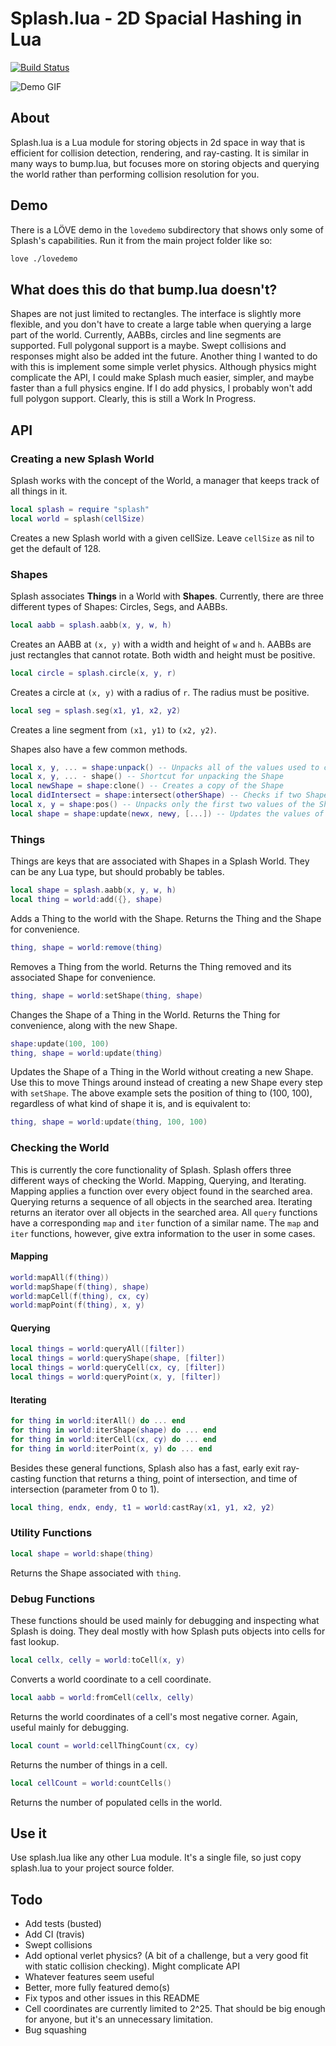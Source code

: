 # Splash.lua - 2D Spacial Hashing in Lua

[![Build Status](https://travis-ci.org/bakpakin/Splash.lua.svg?branch=master)](https://travis-ci.org/bakpakin/Splash.lua)

![Demo GIF](https://bakpakin.github.io/Splash.lua/res/demo.gif)

## About
Splash.lua is a Lua module for storing objects in 2d space in way that is
efficient for collision detection, rendering, and ray-casting. It is similar
in many ways to bump.lua, but focuses more on storing objects and querying the
world rather than performing collision resolution for you.

## Demo
There is a LÖVE demo in the `lovedemo` subdirectory that shows only some of
Splash's capabilities. Run it from the main project folder like so:
```bash
love ./lovedemo
```

## What does this do that bump.lua doesn't?
Shapes are not just limited to rectangles. The interface is slightly more
flexible, and you don't have to create a large table when querying a large part
of the world. Currently, AABBs, circles and line segments are supported.
Full polygonal support is a maybe. Swept collisions and responses might also
be added int the future. Another thing I wanted to do with this is
implement some simple verlet physics. Although physics might complicate the API,
I could make Splash much easier, simpler, and maybe faster than a full physics
engine. If I do add physics, I probably won't add full polygon support.
Clearly, this is still a Work In Progress.

## API

### Creating a new Splash World
Splash works with the concept of the World, a manager that keeps track of all
things in it.
```lua
local splash = require "splash"
local world = splash(cellSize)
```
Creates a new Splash world with a given cellSize. Leave `cellSize` as nil to get
the default of 128.

### Shapes
Splash associates **Things** in a World with **Shapes**. Currently, there are
three different types of Shapes: Circles, Segs, and AABBs.

```lua
local aabb = splash.aabb(x, y, w, h)
```
Creates an AABB at `(x, y)` with a width and height of `w` and `h`. AABBs are
just rectangles that cannot rotate. Both width and height must be positive.

```lua
local circle = splash.circle(x, y, r)
```
Creates a circle at `(x, y)` with a radius of `r`. The radius must be positive.

```lua
local seg = splash.seg(x1, y1, x2, y2)
```
Creates a line segment from `(x1, y1)` to `(x2, y2)`.

Shapes also have a few common methods.

```lua
local x, y, ... = shape:unpack() -- Unpacks all of the values used to construct the Shape
local x, y, ... - shape() -- Shortcut for unpacking the Shape
local newShape = shape:clone() -- Creates a copy of the Shape
local didIntersect = shape:intersect(otherShape) -- Checks if two Shapes intersect. For segments, returns the time of intersection between 0 and 1
local x, y = shape:pos() -- Unpacks only the first two values of the Shape, which are x and y.
local shape = shape:update(newx, newy, [...]) -- Updates the values of the Shape without creating a new Shape. Returns the Shape for convenience
```

### Things
Things are keys that are associated with Shapes in a Splash World. They can be
any Lua type, but should probably be tables.

```lua
local shape = splash.aabb(x, y, w, h)
local thing = world:add({}, shape)
```
Adds a Thing to the world with the Shape. Returns the Thing and the Shape for
convenience.

```lua
thing, shape = world:remove(thing)
```
Removes a Thing from the world. Returns the Thing removed and its associated
Shape for convenience.

```lua
thing, shape = world:setShape(thing, shape)
```
Changes the Shape of a Thing in the World. Returns the Thing for
convenience, along with the new Shape.

```lua
shape:update(100, 100)
thing, shape = world:update(thing)
```
Updates the Shape of a Thing in the World without creating a new Shape. Use this
to move Things around instead of creating a new Shape every step with
`setShape`. The above example sets the position of thing to (100, 100),
regardless of what kind of shape it is, and is equivalent to:
```lua
thing, shape = world:update(thing, 100, 100)
```

### Checking the World

This is currently the core functionality of Splash. Splash offers three
different ways of checking the World. Mapping, Querying, and Iterating.
Mapping applies a function over every object found in the searched area.
Querying returns a sequence of all objects in the searched area. Iterating
returns an iterator over all objects in the searched area. All `query` functions
have a corresponding `map` and `iter` function of a similar name. The `map` and
`iter` functions, however, give extra information to the user in some cases.

#### Mapping
```lua
world:mapAll(f(thing))
world:mapShape(f(thing), shape)
world:mapCell(f(thing), cx, cy)
world:mapPoint(f(thing), x, y)
```

#### Querying
```lua
local things = world:queryAll([filter])
local things = world:queryShape(shape, [filter])
local things = world:queryCell(cx, cy, [filter])
local things = world:queryPoint(x, y, [filter])
```

#### Iterating
```lua
for thing in world:iterAll() do ... end
for thing in world:iterShape(shape) do ... end
for thing in world:iterCell(cx, cy) do ... end
for thing in world:iterPoint(x, y) do ... end
```

Besides these general functions, Splash also has a fast, early exit
ray-casting function that returns a thing, point of intersection, and time
of intersection (parameter from 0 to 1).
```lua
local thing, endx, endy, t1 = world:castRay(x1, y1, x2, y2)
```

### Utility Functions
```lua
local shape = world:shape(thing)
```
Returns the Shape associated with `thing`.

### Debug Functions
These functions should be used mainly for debugging and inspecting what Splash
is doing. They deal mostly with how Splash puts objects into cells for fast
lookup.

```lua
local cellx, celly = world:toCell(x, y)
```
Converts a world coordinate to a cell coordinate.

```lua
local aabb = world:fromCell(cellx, celly)
```
Returns the world coordinates of a cell's most negative corner. Again, useful
mainly for debugging.

```lua
local count = world:cellThingCount(cx, cy)
```
Returns the number of things in a cell.

```lua
local cellCount = world:countCells()
```
Returns the number of populated cells in the world.

## Use it
Use splash.lua like any other Lua module. It's a single file, so just copy
splash.lua to your project source folder.

## Todo
* Add tests (busted)
* Add CI (travis)
* Swept collisions
* Add optional verlet physics? (A bit of a challenge, but a very good fit with
    static collision checking). Might complicate API
* Whatever features seem useful
* Better, more fully featured demo(s)
* Fix typos and other issues in this README
* Cell coordinates are currently limited to 2^25. That should be big enough for
anyone, but it's an unnecessary limitation.
* Bug squashing
